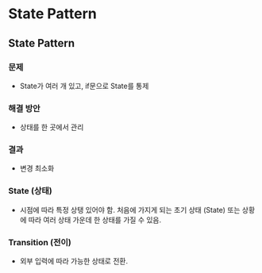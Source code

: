 # State Pattern

## State Pattern

### 문제 
- State가 여러 개 있고, if문으로 State를 통제  

### 해결 방안  
- 상태를 한 곳에서 관리  

### 결과  
- 변경 최소화

### State (상태)  
- 시점에 따라 특정 상탱 있어야 함. 처음에 가지게 되는 초기 상태 (State) 또는 상황에 따라 여러 상태 가운데 한 상태를 가질 수 있음.  
### Transition (전이)  
- 외부 입력에 따라 가능한 상태로 전환.  
